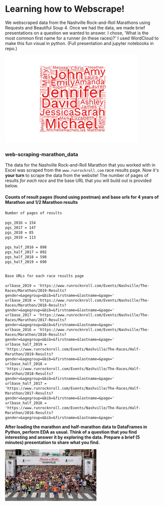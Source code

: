 # Learning how to Webscrape!
We webscraped data from the Nashville Rock-and-Roll Marathons using Requests and Beautiful Soup 4. Once we had the data, we made brief presentations on a question we wanted to answer. I chose, 'What is the most common first name for a runner (in these races)?' I used WordCloud to make this fun visual in python. (Full presentation and jupyter notebooks in repo.)

![Word Cloud](/images/all6.jpeg)

### web-scraping-marathon_data

The data for the Nashville Rock-and-Roll Marathon that you worked with in Excel was scraped from the `www.runrockroll.com` race results page. Now it's **your turn** to scrape the data from the website! The number of pages of results *for each race* and the base URL that you will build out is provided below.

#### Counts of result pages (found using postman) and base urls for 4 years of Marathon and 1/2 Marathon results

```
Number of pages of results

pgs_2016 = 154
pgs_2017 = 147
pgs_2018 = 85
pgs_2019 = 113

pgs_half_2016 = 898
pgs_half_2017 = 892
pgs_half_2018 = 598
pgs_half_2019 = 690
```  

```

Base URLs for each race results page

urlbase_2019 = 'https://www.runrocknroll.com/Events/Nashville/The-Races/Marathon/2019-Results?gender=&agegroup=&bib=&firstname=&lastname=&page='
urlbase_2018 = 'https://www.runrocknroll.com/Events/Nashville/The-Races/Marathon/2018-Results?gender=&agegroup=&bib=&firstname=&lastname=&page='
urlbase_2017 = 'https://www.runrocknroll.com/Events/Nashville/The-Races/Marathon/2017-Results?gender=&agegroup=&bib=&firstname=&lastname=&page='
urlbase_2016 = 'https://www.runrocknroll.com/Events/Nashville/The-Races/Marathon/2016-Results?gender=&agegroup=&bib=&firstname=&lastname=&page='
urlbase_half_2019 = 'https://www.runrocknroll.com/Events/Nashville/The-Races/Half-Marathon/2019-Results?gender=&agegroup=&bib=&firstname=&lastname=&page='
urlbase_half_2018 = 'https://www.runrocknroll.com/Events/Nashville/The-Races/Half-Marathon/2018-Results?gender=&agegroup=&bib=&firstname=&lastname=&page='
urlbase_half_2017 = 'https://www.runrocknroll.com/Events/Nashville/The-Races/Half-Marathon/2017-Results?gender=&agegroup=&bib=&firstname=&lastname=&page='
urlbase_half_2016 = 'https://www.runrocknroll.com/Events/Nashville/The-Races/Half-Marathon/2016-Results?gender=&agegroup=&bib=&firstname=&lastname=&page='
```  



**After loading the marathon and half-marathon data to DataFrames in Python, perform EDA as usual. Think of a question that you find interesting and answer it by exploring the data. Prepare a brief (5 minutes) presentation to share what you find.**


![runners](assets/marathon.jpeg)
